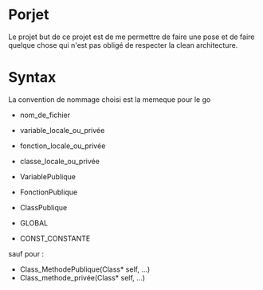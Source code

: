# Porjet
Le projet but de ce projet est de me permettre de faire une pose et de faire quelque chose qui n'est pas obligé de respecter la clean architecture.



# Syntax
La convention de nommage choisi est la memeque pour le go 
- nom_de_fichier
- variable_locale_ou_privée
- fonction_locale_ou_privée
- classe_locale_ou_privée

- VariablePublique
- FonctionPublique
- ClassPublique

- GLOBAL
- CONST_CONSTANTE

sauf pour :
- Class_MethodePublique(Class* self, ...)
- Class_methode_privée(Class* self, ...)



